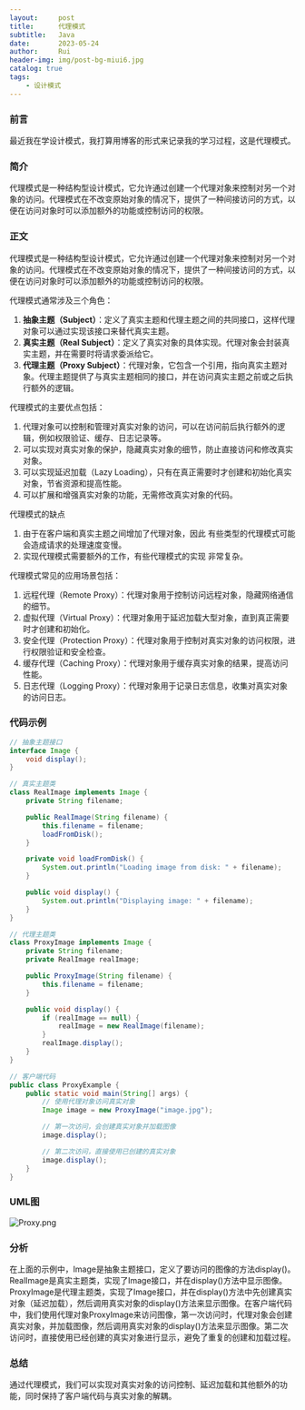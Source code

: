 ```yaml
---
layout:     post
title:      代理模式
subtitle:   Java
date:       2023-05-24
author:     Rui
header-img: img/post-bg-miui6.jpg
catalog: true
tags:
    - 设计模式
---
```

### 前言
最近我在学设计模式，我打算用博客的形式来记录我的学习过程，这是代理模式。
### 简介
代理模式是一种结构型设计模式，它允许通过创建一个代理对象来控制对另一个对象的访问。代理模式在不改变原始对象的情况下，提供了一种间接访问的方式，以便在访问对象时可以添加额外的功能或控制访问的权限。
### 正文

代理模式是一种结构型设计模式，它允许通过创建一个代理对象来控制对另一个对象的访问。代理模式在不改变原始对象的情况下，提供了一种间接访问的方式，以便在访问对象时可以添加额外的功能或控制访问的权限。

代理模式通常涉及三个角色：

1. **抽象主题（Subject）**：定义了真实主题和代理主题之间的共同接口，这样代理对象可以通过实现该接口来替代真实主题。
2. **真实主题（Real Subject）**：定义了真实对象的具体实现。代理对象会封装真实主题，并在需要时将请求委派给它。
3. **代理主题（Proxy Subject）**：代理对象，它包含一个引用，指向真实主题对象。代理主题提供了与真实主题相同的接口，并在访问真实主题之前或之后执行额外的逻辑。

代理模式的主要优点包括：

1. 代理对象可以控制和管理对真实对象的访问，可以在访问前后执行额外的逻辑，例如权限验证、缓存、日志记录等。
2. 可以实现对真实对象的保护，隐藏真实对象的细节，防止直接访问和修改真实对象。
3. 可以实现延迟加载（Lazy Loading），只有在真正需要时才创建和初始化真实对象，节省资源和提高性能。
4. 可以扩展和增强真实对象的功能，无需修改真实对象的代码。

代理模式的缺点

1. 由于在客户端和真实主题之间增加了代理对象，因此 有些类型的代理模式可能会造成请求的处理速度变慢。
2. 实现代理模式需要额外的工作，有些代理模式的实现 非常复杂。

代理模式常见的应用场景包括：

1. 远程代理（Remote Proxy）：代理对象用于控制访问远程对象，隐藏网络通信的细节。
2. 虚拟代理（Virtual Proxy）：代理对象用于延迟加载大型对象，直到真正需要时才创建和初始化。
3. 安全代理（Protection Proxy）：代理对象用于控制对真实对象的访问权限，进行权限验证和安全检查。
4. 缓存代理（Caching Proxy）：代理对象用于缓存真实对象的结果，提高访问性能。
5. 日志代理（Logging Proxy）：代理对象用于记录日志信息，收集对真实对象的访问日志。


### 代码示例
```java
// 抽象主题接口
interface Image {
    void display();
}

// 真实主题类
class RealImage implements Image {
    private String filename;

    public RealImage(String filename) {
        this.filename = filename;
        loadFromDisk();
    }

    private void loadFromDisk() {
        System.out.println("Loading image from disk: " + filename);
    }

    public void display() {
        System.out.println("Displaying image: " + filename);
    }
}

// 代理主题类
class ProxyImage implements Image {
    private String filename;
    private RealImage realImage;

    public ProxyImage(String filename) {
        this.filename = filename;
    }

    public void display() {
        if (realImage == null) {
            realImage = new RealImage(filename);
        }
        realImage.display();
    }
}

// 客户端代码
public class ProxyExample {
    public static void main(String[] args) {
        // 使用代理对象访问真实对象
        Image image = new ProxyImage("image.jpg");

        // 第一次访问，会创建真实对象并加载图像
        image.display();

        // 第二次访问，直接使用已创建的真实对象
        image.display();
    }
}


```
### UML图
![Proxy.png](https://i.postimg.cc/2yhwc3ns/Proxy.png)

### 分析
在上面的示例中，Image是抽象主题接口，定义了要访问的图像的方法display()。RealImage是真实主题类，实现了Image接口，并在display()方法中显示图像。ProxyImage是代理主题类，实现了Image接口，并在display()方法中先创建真实对象（延迟加载），然后调用真实对象的display()方法来显示图像。在客户端代码中，我们使用代理对象ProxyImage来访问图像，第一次访问时，代理对象会创建真实对象，并加载图像，然后调用真实对象的display()方法来显示图像。第二次访问时，直接使用已经创建的真实对象进行显示，避免了重复的创建和加载过程。
### 总结
通过代理模式，我们可以实现对真实对象的访问控制、延迟加载和其他额外的功能，同时保持了客户端代码与真实对象的解耦。